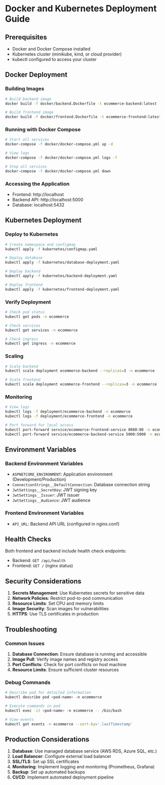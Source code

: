 # Docker and Kubernetes Deployment Guide

## Prerequisites

- Docker and Docker Compose installed
- Kubernetes cluster (minikube, kind, or cloud provider)
- kubectl configured to access your cluster

## Docker Deployment

### Building Images

```bash
# Build backend image
docker build -f docker/backend.Dockerfile -t ecommerce-backend:latest ./backend

# Build frontend image
docker build -f docker/frontend.Dockerfile -t ecommerce-frontend:latest ./ecommerce-frontend
```

### Running with Docker Compose

```bash
# Start all services
docker-compose -f docker/docker-compose.yml up -d

# View logs
docker-compose -f docker/docker-compose.yml logs -f

# Stop all services
docker-compose -f docker/docker-compose.yml down
```

### Accessing the Application

- Frontend: http://localhost
- Backend API: http://localhost:5000
- Database: localhost:5432

## Kubernetes Deployment

### Deploy to Kubernetes

```bash
# Create namespace and configmap
kubectl apply -f kubernetes/configmap.yaml

# Deploy database
kubectl apply -f kubernetes/database-deployment.yaml

# Deploy backend
kubectl apply -f kubernetes/backend-deployment.yaml

# Deploy frontend
kubectl apply -f kubernetes/frontend-deployment.yaml
```

### Verify Deployment

```bash
# Check pod status
kubectl get pods -n ecommerce

# Check services
kubectl get services -n ecommerce

# Check ingress
kubectl get ingress -n ecommerce
```

### Scaling

```bash
# Scale backend
kubectl scale deployment ecommerce-backend --replicas=3 -n ecommerce

# Scale frontend
kubectl scale deployment ecommerce-frontend --replicas=3 -n ecommerce
```

### Monitoring

```bash
# View logs
kubectl logs -f deployment/ecommerce-backend -n ecommerce
kubectl logs -f deployment/ecommerce-frontend -n ecommerce

# Port forward for local access
kubectl port-forward service/ecommerce-frontend-service 8080:80 -n ecommerce
kubectl port-forward service/ecommerce-backend-service 5000:5000 -n ecommerce
```

## Environment Variables

### Backend Environment Variables

- `ASPNETCORE_ENVIRONMENT`: Application environment (Development/Production)
- `ConnectionStrings__DefaultConnection`: Database connection string
- `JwtSettings__SecretKey`: JWT signing key
- `JwtSettings__Issuer`: JWT issuer
- `JwtSettings__Audience`: JWT audience

### Frontend Environment Variables

- `API_URL`: Backend API URL (configured in nginx.conf)

## Health Checks

Both frontend and backend include health check endpoints:

- Backend: `GET /api/health`
- Frontend: `GET /` (nginx status)

## Security Considerations

1. **Secrets Management**: Use Kubernetes secrets for sensitive data
2. **Network Policies**: Restrict pod-to-pod communication
3. **Resource Limits**: Set CPU and memory limits
4. **Image Security**: Scan images for vulnerabilities
5. **HTTPS**: Use TLS certificates in production

## Troubleshooting

### Common Issues

1. **Database Connection**: Ensure database is running and accessible
2. **Image Pull**: Verify image names and registry access
3. **Port Conflicts**: Check for port conflicts on host machine
4. **Resource Limits**: Ensure sufficient cluster resources

### Debug Commands

```bash
# Describe pod for detailed information
kubectl describe pod <pod-name> -n ecommerce

# Execute commands in pod
kubectl exec -it <pod-name> -n ecommerce -- /bin/bash

# View events
kubectl get events -n ecommerce --sort-by='.lastTimestamp'
```

## Production Considerations

1. **Database**: Use managed database service (AWS RDS, Azure SQL, etc.)
2. **Load Balancer**: Configure external load balancer
3. **SSL/TLS**: Set up SSL certificates
4. **Monitoring**: Implement logging and monitoring (Prometheus, Grafana)
5. **Backup**: Set up automated backups
6. **CI/CD**: Implement automated deployment pipeline

